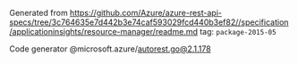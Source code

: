 Generated from https://github.com/Azure/azure-rest-api-specs/tree/3c764635e7d442b3e74caf593029fcd440b3ef82//specification/applicationinsights/resource-manager/readme.md tag: `package-2015-05`

Code generator @microsoft.azure/autorest.go@2.1.178


